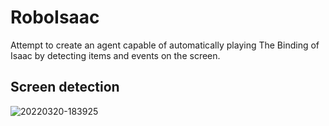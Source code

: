 # RoboIsaac
Attempt to create an agent capable of automatically playing The Binding of Isaac by detecting items and events on the screen.
## Screen detection 
![20220320-183925](https://user-images.githubusercontent.com/34963602/159223544-b69171a2-a946-4413-a85b-25dcd5405cce.gif)
